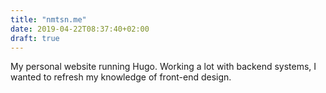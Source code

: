 ```yaml
---
title: "nmtsn.me"
date: 2019-04-22T08:37:40+02:00
draft: true
---
```


My personal website running Hugo. Working a lot with backend systems, I wanted to refresh my knowledge of front-end design.
